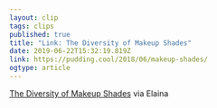```yaml
---
layout: clip 
tags: clips 
published: true 
title: "Link: The Diversity of Makeup Shades" 
date: 2019-06-22T15:32:19.819Z 
link: https://pudding.cool/2018/06/makeup-shades/ 
ogtype: article 
---
```

[The Diversity of Makeup Shades](https://pudding.cool/2018/06/makeup-shades/) 
via Elaina